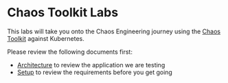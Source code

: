 # Chaos Toolkit Labs

This labs will take you onto the Chaos Engineering journey using the
[Chaos Toolkit](https://chaostoolkit.org) against Kubernetes.

Please review the following documents first:

* [Architecture](./ARCHITECTURE.md) to review the application we are testing
* [Setup](./SETUP.md) to review the requirements before you get going
